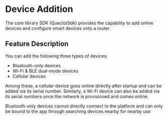 # Device Addition

The core library SDK (QuecIotSdk) provides the capability to add online devices and configure smart devices onto a router.

## Feature Description

You can add the following three types of devices:

- Bluetooth-only devices
- Wi-Fi & BLE dual-mode devices
- Cellular devices

Among these, a cellular device goes online directly after startup and can be added via its serial number. Similarly, a Wi-Fi device can also be added via its serial numbers once the network is provisioned and comes online. 

Bluetooth-only devices cannot directly connect to the platform and can only be bound to the app through searching devices nearby for nearby use
